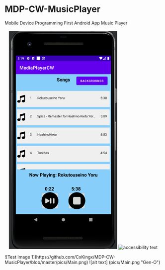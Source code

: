 # MDP-CW-MusicPlayer
Mobile Device Programming First Android App Music Player
<p align="center">
  <img src="\pics\Main.png" width="350" title="hover text">
  <img src="your_relative_path_here_number_2_large_name" width="350" alt="accessibility text">
</p>
![Test Image 1](https://github.com/CxKingx/MDP-CW-MusicPlayer/blob/master/pics/Main.png)
![alt text] (pics/Main.png "Gen-O")
